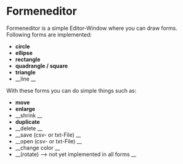 # Formeneditor
Formeneditor is a simple Editor-Window where you can draw forms.
Following forms are implemented:
* __circle__
* __ellipse__
* __rectangle__ 
* __quadrangle / square__
* __triangle__
* __line __

With these forms you can do simple things such as:
* __move__
* __enlarge__ 
* __shrink __
* __duplicate__
* __delete __
* __save (csv- or txt-File) __
* __open (csv- or txt-File) __
* __change color __
* __(rotate) --> not yet implemented in all forms __
